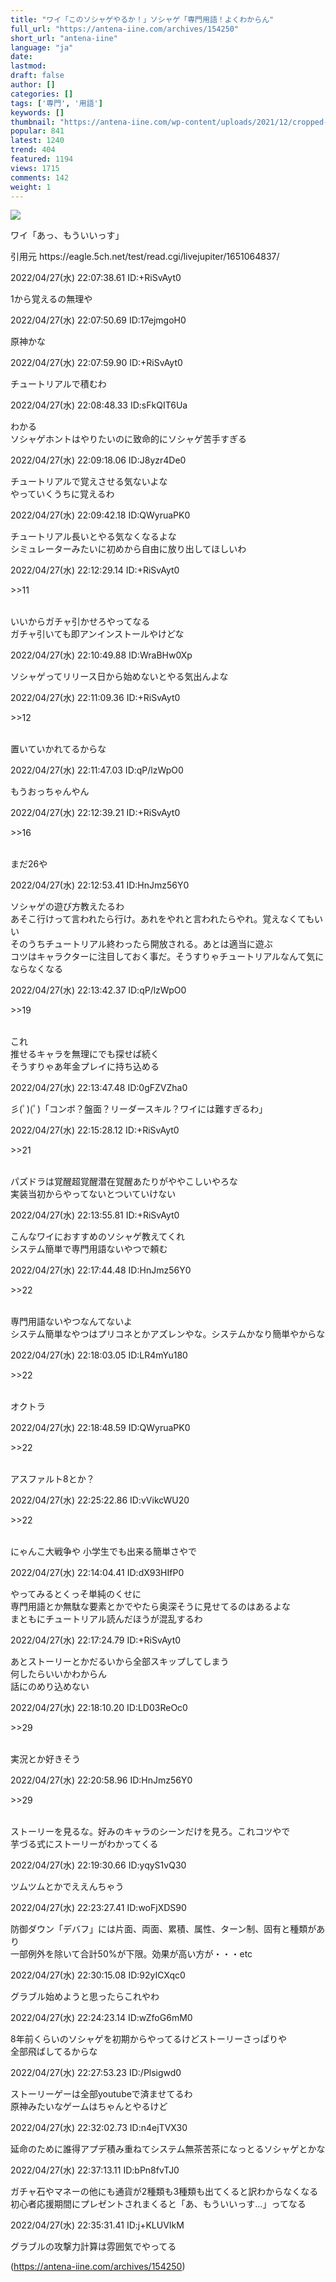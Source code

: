 ```yaml
---
title: "ワイ「このソシャゲやるか！」ソシャゲ「専門用語！よくわからん"
full_url: "https://antena-iine.com/archives/154250"
short_url: "antena-iine"
language: "ja"
date: 
lastmod: 
draft: false
author: []
categories: []
tags: ['専門', '用語']
keywords: []
thumbnail: "https://antena-iine.com/wp-content/uploads/2021/12/cropped-名称未設定-4-32x32.png"
popular: 841
latest: 1240
trend: 404
featured: 1194
views: 1715
comments: 142
weight: 1
---
```


![](https://antena-iine.com/wp-content/uploads/2021/12/cropped-名称未設定-4-32x32.png)

<div><p class='t_b '> ワイ「あっ、もういいっす」 </p><p>引用元 https://eagle.5ch.net/test/read.cgi/livejupiter/1651064837/</p> <p class='t_h '> <p> 2022/04/27(水) 22:07:38.61 ID:+RiSvAyt0</p> </p> <p class='t_b '> 1から覚えるの無理や </p> <p class='t_h '> <p> 2022/04/27(水) 22:07:50.69 ID:17ejmgoH0</p> </p> <p class='t_b '> 原神かな </p> <p class='t_h '> <p> 2022/04/27(水) 22:07:59.90 ID:+RiSvAyt0</p> </p> <p class='t_b '> チュートリアルで積むわ </p> <p class='t_h '> <p> 2022/04/27(水) 22:08:48.33 ID:sFkQIT6Ua</p> </p> <p class='t_b '> わかる <br> ソシャゲホントはやりたいのに致命的にソシャゲ苦手すぎる </p> <p class='t_h '> <p> 2022/04/27(水) 22:09:18.06 ID:J8yzr4De0</p> </p> <p class='t_b '> チュートリアルで覚えさせる気ないよな <br> やっていくうちに覚えるわ </p> <p class='t_h '> <p> 2022/04/27(水) 22:09:42.18 ID:QWyruaPK0</p> </p> <p class='t_b '> チュートリアル長いとやる気なくなるよな <br> シミュレーターみたいに初めから自由に放り出してほしいわ </p> <p class='t_h t_i'> <p> 2022/04/27(水) 22:12:29.14 ID:+RiSvAyt0</p> </p> <p class='t_b t_i '> <p class='anchor'>>>11</p> <br> いいからガチャ引かせろやってなる <br> ガチャ引いても即アンインストールやけどな </p> <p class='t_h '> <p> 2022/04/27(水) 22:10:49.88 ID:WraBHw0Xp</p> </p> <p class='t_b '> ソシャゲってリリース日から始めないとやる気出んよな </p> <p class='t_h t_i'> <p> 2022/04/27(水) 22:11:09.36 ID:+RiSvAyt0</p> </p> <p class='t_b t_i '> <p class='anchor'>>>12</p> <br> 置いていかれてるからな </p> <p class='t_h '> <p> 2022/04/27(水) 22:11:47.03 ID:qP/lzWpO0</p> </p> <p class='t_b '> もうおっちゃんやん </p> <p class='t_h t_i'> <p> 2022/04/27(水) 22:12:39.21 ID:+RiSvAyt0</p> </p> <p class='t_b t_i '> <p class='anchor'>>>16</p> <br> まだ26や </p> <p class='t_h '> <p> 2022/04/27(水) 22:12:53.41 ID:HnJmz56Y0</p> </p> <p class='t_b '> ソシャゲの遊び方教えたるわ <br> あそこ行けって言われたら行け。あれをやれと言われたらやれ。覚えなくてもいい <br> そのうちチュートリアル終わったら開放される。あとは適当に遊ぶ <br> コツはキャラクターに注目しておく事だ。そうすりゃチュートリアルなんて気にならなくなる </p> <p class='t_h t_i'> <p> 2022/04/27(水) 22:13:42.37 ID:qP/lzWpO0</p> </p> <p class='t_b t_i '> <p class='anchor'>>>19</p> <br> これ <br> 推せるキャラを無理にでも探せば続く <br> そうすりゃあ年金プレイに持ち込める </p> <p class='t_h '> <p> 2022/04/27(水) 22:13:47.48 ID:0gFZVZha0</p> </p> <p class='t_b '> 彡(ﾟ)(ﾟ)「コンボ？盤面？リーダースキル？ワイには難すぎるわ」 </p> <p class='t_h t_i'> <p> 2022/04/27(水) 22:15:28.12 ID:+RiSvAyt0</p> </p> <p class='t_b t_i '> <p class='anchor'>>>21</p> <br> パズドラは覚醒超覚醒潜在覚醒あたりがややこしいやろな <br> 実装当初からやってないとついていけない </p> <p class='t_h '> <p> 2022/04/27(水) 22:13:55.81 ID:+RiSvAyt0</p> </p> <p class='t_b '> こんなワイにおすすめのソシャゲ教えてくれ <br> システム簡単で専門用語ないやつで頼む </p> <p class='t_h t_i'> <p> 2022/04/27(水) 22:17:44.48 ID:HnJmz56Y0</p> </p> <p class='t_b t_i '> <p class='anchor'>>>22</p> <br> 専門用語ないやつなんてないよ <br> システム簡単なやつはプリコネとかアズレンやな。システムかなり簡単やからな </p> <p class='t_h t_i'> <p> 2022/04/27(水) 22:18:03.05 ID:LR4mYu180</p> </p> <p class='t_b t_i '> <p class='anchor'>>>22</p> <br> オクトラ </p> <p class='t_h t_i'> <p> 2022/04/27(水) 22:18:48.59 ID:QWyruaPK0</p> </p> <p class='t_b t_i '> <p class='anchor'>>>22</p> <br> アスファルト8とか？ </p> <p class='t_h t_i'> <p> 2022/04/27(水) 22:25:22.86 ID:vVikcWU20</p> </p> <p class='t_b t_i '> <p class='anchor'>>>22</p> <br> にゃんこ大戦争や 小学生でも出来る簡単さやで </p> <p class='t_h '> <p> 2022/04/27(水) 22:14:04.41 ID:dX93HIfP0</p> </p> <p class='t_b '> やってみるとくっそ単純のくせに <br> 専門用語とか無駄な要素とかでやたら奥深そうに見せてるのはあるよな <br> まともにチュートリアル読んだほうが混乱するわ </p> <p class='t_h '> <p> 2022/04/27(水) 22:17:24.79 ID:+RiSvAyt0</p> </p> <p class='t_b '> あとストーリーとかだるいから全部スキップしてしまう <br> 何したらいいかわからん <br> 話にのめり込めない </p> <p class='t_h t_i'> <p> 2022/04/27(水) 22:18:10.20 ID:LD03ReOc0</p> </p> <p class='t_b t_i '> <p class='anchor'>>>29</p> <br> 実況とか好きそう </p> <p class='t_h t_i'> <p> 2022/04/27(水) 22:20:58.96 ID:HnJmz56Y0</p> </p> <p class='t_b t_i '> <p class='anchor'>>>29</p> <br> ストーリーを見るな。好みのキャラのシーンだけを見ろ。これコツやで <br> 芋づる式にストーリーがわかってくる </p> <p class='t_h '> <p> 2022/04/27(水) 22:19:30.66 ID:yqyS1vQ30</p> </p> <p class='t_b '> ツムツムとかでええんちゃう </p> <p class='t_h '> <p> 2022/04/27(水) 22:23:27.41 ID:woFjXDS90</p> </p> <p class='t_b '> 防御ダウン「デバフ」には片面、両面、累積、属性、ターン制、固有と種類があり <br> 一部例外を除いて合計50%が下限。効果が高い方が・・・etc </p> <p class='t_h '> <p> 2022/04/27(水) 22:30:15.08 ID:92yICXqc0</p> </p> <p class='t_b '> グラブル始めようと思ったらこれやわ </p> <p class='t_h '> <p> 2022/04/27(水) 22:24:23.14 ID:wZfoG6mM0</p> </p> <p class='t_b '> 8年前くらいのソシャゲを初期からやってるけどストーリーさっぱりや <br> 全部飛ばしてるからな </p> <p class='t_h '> <p> 2022/04/27(水) 22:27:53.23 ID:/Plsigwd0</p> </p> <p class='t_b '> ストーリーゲーは全部youtubeで済ませてるわ <br> 原神みたいなゲームはちゃんとやるけど </p> <p class='t_h '> <p> 2022/04/27(水) 22:32:02.73 ID:n4ejTVX30</p> </p> <p class='t_b '> 延命のために誰得アプデ積み重ねてシステム無茶苦茶になっとるソシャゲとかな </p> <p class='t_h '> <p> 2022/04/27(水) 22:37:13.11 ID:bPn8fvTJ0</p> </p> <p class='t_b '> ガチャ石やマネーの他にも通貨が2種類も3種類も出てくると訳わからなくなる <br> 初心者応援期間にプレゼントされまくると「あ、もういいっす…」ってなる </p> <p class='t_h '> <p> 2022/04/27(水) 22:35:31.41 ID:j+KLUVIkM</p> </p> <p class='t_b '> グラブルの攻撃力計算は雰囲気でやってる </p> <p class='amazon LargeImage'> </p> </div>

(https://antena-iine.com/archives/154250)
